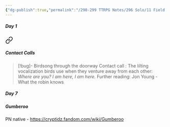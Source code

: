 ```yaml
---
{"dg-publish":true,"permalink":"/290-299 TTRPG Notes/296 Solo/11 Field Guide to Memory/FGTM To research/"}
---
```



##### Day 1

<div class="transclusion internal-embed is-loaded"><a class="markdown-embed-link" href="/290-299-ttrpg-notes/296-solo/11-field-guide-to-memory/days/day-1-we-regret-to-inform-you/#contact-calls" aria-label="Open link"><svg xmlns="http://www.w3.org/2000/svg" width="24" height="24" viewBox="0 0 24 24" fill="none" stroke="currentColor" stroke-width="2" stroke-linecap="round" stroke-linejoin="round" class="svg-icon lucide-link"><path d="M10 13a5 5 0 0 0 7.54.54l3-3a5 5 0 0 0-7.07-7.07l-1.72 1.71"></path><path d="M14 11a5 5 0 0 0-7.54-.54l-3 3a5 5 0 0 0 7.07 7.07l1.71-1.71"></path></svg></a><div class="markdown-embed">



##### Contact Calls
> [!bug]- Birdsong through the doorway
> Contact call : The lilting vocalization birds use when they venture away from each other:
> *Where are you?*
> *I am here, I am here.*
> Further reading: Jon Young - What the robin knows



</div></div>


##### Day 7

<div class="transclusion internal-embed is-loaded"><div class="markdown-embed">



##### Gumberoo

PN native - https://cryptidz.fandom.com/wiki/Gumberoo

</div></div>
